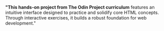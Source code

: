 <strong>"This hands-on project from The Odin Project curriculum</strong> features an intuitive interface designed to practice and solidify core HTML concepts. Through interactive exercises, it builds a robust foundation for web development."